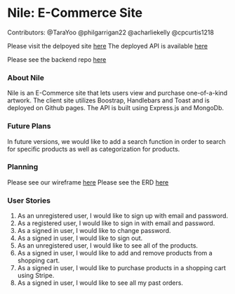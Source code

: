 # Nile: E-Commerce Site

Contributors:
@TaraYoo
@philgarrigan22
@acharliekelly
@cpcurtis1218

Please visit the delpoyed site [here](https://wdi-3-0.github.io/nile-client/)
The deployed API is available [here](https://glacial-shelf-97505.herokuapp.com/products)

Please see the backend repo [here](https://github.com/wdi-3-0/nile-api)

### About Nile

Nile is an E-Commerce site that lets users view and purchase one-of-a-kind artwork.
The client site utilizes Boostrap, Handlebars and Toast and is deployed on
Github pages. The API is built using Express.js and MongoDb.

### Future Plans

In future versions, we would like to add a search function in order to search
for specific products as well as categorization for products.

### Planning

Please see our wireframe [here](https://i.imgur.com/s2Q1DUV.png)
Please see the ERD [here](https://i.imgur.com/fQcOcT1.png)

### User Stories

1) As an unregistered user, I would like to sign up with email and password.
1) As a registered user, I would like to sign in with email and password.
1) As a signed in user, I would like to change password.
1) As a signed in user, I would like to sign out.
1) As an unregistered user, I would like to see all of the products.
1) As a signed in user, I would like to add and remove products from a shopping cart.
1) As a signed in user, I would like to purchase products in a shopping cart using Stripe.
1) As a signed in user, I would like to see all my past orders.
